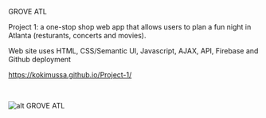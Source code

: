 GROVE ATL

Project 1: a one-stop shop web app that allows users to plan a fun night in Atlanta (resturants, concerts and movies).

Web site uses HTML, CSS/Semantic UI, Javascript, AJAX, API, Firebase and Github deployment


https://kokimussa.github.io/Project-1/


<br>


![alt GROVE ATL](https://github.com/kokimussa/Project-1/blob/master/GROVE-ATL.png)



